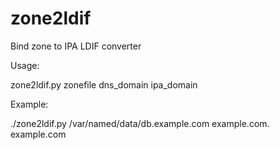 zone2ldif
=========

Bind zone to IPA LDIF converter

Usage:

zone2ldif.py zonefile dns_domain ipa_domain

Example:

./zone2ldif.py /var/named/data/db.example.com example.com. example.com
